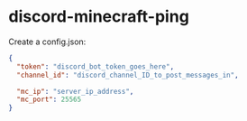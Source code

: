 # discord-minecraft-ping

Create a config.json:
```json
{
  "token": "discord_bot_token_goes_here",
  "channel_id": "discord_channel_ID_to_post_messages_in",

  "mc_ip": "server_ip_address",
  "mc_port": 25565
}
```
